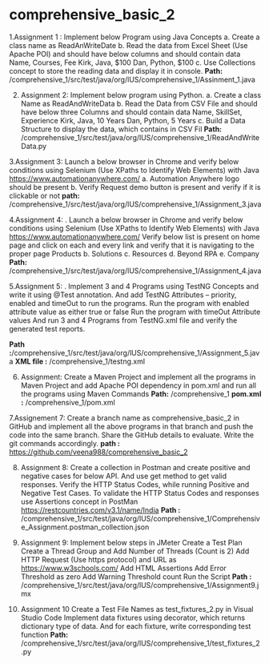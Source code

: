 # comprehensive_basic_2
1.Assignment 1 :
 Implement below Program using Java Concepts
    a. Create a class name as ReadAnWriteDate
    b. Read the data from Excel Sheet (Use Apache POI) and should have below columns and should contain data
    Name, Courses, Fee
    Kirk, Java, $100
    Dan, Python, $100
    c. Use Collections concept to store the reading data and display it in console.
  **Path:** /comprehensive_1/src/test/java/org/lUS/comprehensive_1/Assinment_1.java
  
2. Assignment 2:
  Implement below program using Python.
  a. Create a class Name as ReadAndWriteData
  b. Read the Data from CSV File and should have below three Columns and should contain data
  Name, SkillSet, Experience
  Kirk, Java, 10 Years
  Dan, Python, 5 Years
  c. Build a Data Structure to display the data, which contains in CSV Fil
**Path:** /comprehensive_1/src/test/java/org/lUS/comprehensive_1/ReadAndWriteData.py

3.Assignment 3:
  Launch a below browser in Chrome and verify below conditions using Selenium (Use XPaths to Identify Web Elements) with Java https://www.automationanywhere.com/
  a. Automation Anywhere logo should be present
  b. Verify Request demo button is present and verify if it is clickable or not
**path:** /comprehensive_1/src/test/java/org/lUS/comprehensive_1/Assignment_3.java

4.Assignment 4:
. Launch a below browser in Chrome and verify below conditions using Selenium (Use XPaths to Identify Web Elements) with Java https://www.automationanywhere.com/
Verify below list is present on home page and click on each and every link and verify that it is navigating to the proper page
Products b. Solutions c. Resources d. Beyond RPA e. Company
**Path:** /comprehensive_1/src/test/java/org/lUS/comprehensive_1/Assignment_4.java

5.Assignment 5:
. Implement 3 and 4 Programs using TestNG Concepts and write it using @Test annotation.
And add TestNG Attributes – priority, enabled and timeOut to run the programs.
Run the program with enabled attribute value as either true or false
Run the program with timeOut Attribute values
And run 3 and 4 Programs from TestNG.xml file and verify the generated test reports.

**Path :**/comprehensive_1/src/test/java/org/lUS/comprehensive_1/Assignment_5.java
**XML file :** /comprehensive_1/testng.xml

6. Assignment:
Create a Maven Project and implement all the programs in Maven Project and add Apache POI dependency in pom.xml and run all the programs using Maven Commands
**Path:** /comprehensive_1
**pom.xml :** /comprehensive_1/pom.xml

7.Assignement 7:
   Create a branch name as comprehensive_basic_2 in GitHub and implement all the above programs in that branch and push the code into the same branch. Share the GitHub details to evaluate. Write the git commands accordingly.
**path :** https://github.com/veena988/comprehensive_basic_2

8. Assignment 8:
  Create a collection in Postman and create positive and negative cases for below API. And use get method to get valid responses.
  Verify the HTTP Status Codes, while running Positive and Negative Test Cases.
  To validate the HTTP Status Codes and responses use Assertions concept in PostMan https://restcountries.com/v3.1/name/India
**Path :** /comprehensive_1/src/test/java/org/lUS/comprehensive_1/Comprehensive_Assignment.postman_collection.json

9. Assignment 9:
  Implement below steps in JMeter
   Create a Test Plan
   Create a Thread Group and Add Number of Threads (Count is 2)
    Add HTTP Request (Use https protocol) and URL as https://www.w3schools.com/
     Add HTML Assertions
    Add Error Threshold as zero
    Add Warning Threshold count
   Run the Script
**Path :** /comprehensive_1/src/test/java/org/lUS/comprehensive_1/Assignment9.jmx

10. Assignment 10
  Create a Test File Names as test_fixtures_2.py in Visual Studio Code
  Implement data fixtures using decorator, which returns dictionary type of data. And for each fixture, write corresponding test function
**Path:** /comprehensive_1/src/test/java/org/lUS/comprehensive_1/test_fixtures_2.py







